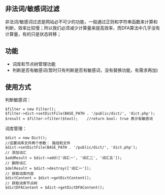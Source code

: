 ## 非法词/敏感词过滤

非法词/敏感词过滤是网站必不可少的功能，一般通过正则和字符串函数来计算和判断，效率比较慢；所以我们必须减少计算量来提高效率，而DFA算法中几乎没有计算量，有的只是状态转移； 

## 功能
- 词库和节点树管理功能
- 判断是否有敏感词(暂时只有判断是否有敏感词，没有替换功能，有需求再加)

## 使用方式

判断敏感词：
```
$filter = new Filter();
$filter->dict->setDictFile(BASE_PATH . '/public/dict/', 'dict.php');
$result = $filter->filter($text);    //return bool: true 表示有敏感词
```

词库管理：
```
$dict = new Dict();
//设置词库文件两个参数： 路径和文件
$dict->setDictFile(BASE_PATH . '/public/dict/', 'dict.php');
// 添加词汇
$addResult = $dict->add(['词汇一', '词汇二', '词汇五']);
// 删除词汇
$delResult = $dict->destroy(['词汇一']);
// 获取词库内容
$dictContent = $dict->getDictContent();
// 获取词库节点树
$dictDFAContent = $dict->getDictDFAContent();
```


